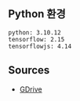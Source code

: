 ## Python 환경
```
python: 3.10.12
tensorflow: 2.15
tensorflowjs: 4.14
```

## Sources
- [GDrive](https://drive.google.com/drive/u/0/folders/1IBxGh1CLcttUwT9afZKnJYofumnbDS7-)
